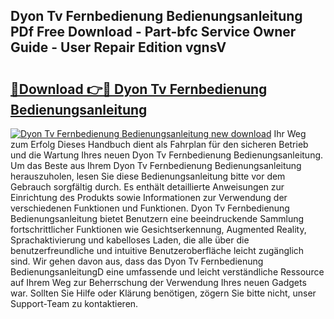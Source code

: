 ## Dyon Tv Fernbedienung Bedienungsanleitung PDf Free Download - Part-bfc Service Owner Guide - User Repair Edition vgnsV

# <h2><a href="http://df1efi.blite.top/?on=Dyon+Tv+Fernbedienung+Bedienungsanleitung">🔗Download 👉🔴 Dyon Tv Fernbedienung Bedienungsanleitung</a></h2>

[![Dyon Tv Fernbedienung Bedienungsanleitung new download](https://i.imgur.com/lujVjoI.png)](http://df1efi.blite.top/?on=Dyon+Tv+Fernbedienung+Bedienungsanleitung)
Ihr Weg zum Erfolg Dieses Handbuch dient als Fahrplan für den sicheren Betrieb und die Wartung Ihres neuen Dyon Tv Fernbedienung Bedienungsanleitung. Um das Beste aus Ihrem Dyon Tv Fernbedienung Bedienungsanleitung herauszuholen, lesen Sie diese Bedienungsanleitung bitte vor dem Gebrauch sorgfältig durch. Es enthält detaillierte Anweisungen zur Einrichtung des Produkts sowie Informationen zur Verwendung der verschiedenen Funktionen und Funktionen. Dyon Tv Fernbedienung Bedienungsanleitung bietet Benutzern eine beeindruckende Sammlung fortschrittlicher Funktionen wie Gesichtserkennung, Augmented Reality, Sprachaktivierung und kabelloses Laden, die alle über die benutzerfreundliche und intuitive Benutzeroberfläche leicht zugänglich sind. Wir gehen davon aus, dass das Dyon Tv Fernbedienung BedienungsanleitungD eine umfassende und leicht verständliche Ressource auf Ihrem Weg zur Beherrschung der Verwendung Ihres neuen Gadgets war. Sollten Sie Hilfe oder Klärung benötigen, zögern Sie bitte nicht, unser Support-Team zu kontaktieren.
